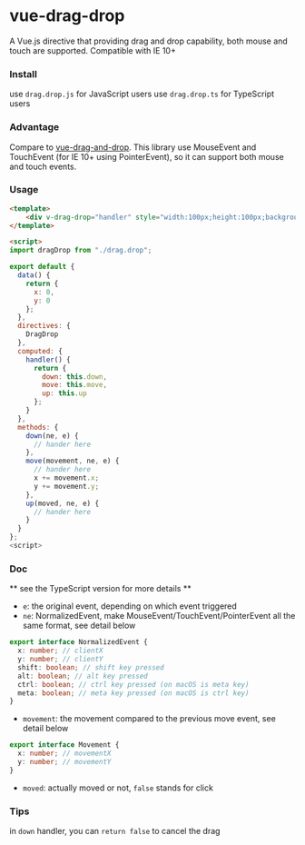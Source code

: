 # vue-drag-drop

A Vue.js directive that providing drag and drop capability, both mouse and touch are supported.
Compatible with IE 10+

### Install

use `drag.drop.js` for JavaScript users
use `drag.drop.ts` for TypeScript users

### Advantage

Compare to [vue-drag-and-drop](https://github.com/james2doyle/vue-drag-and-drop).
This library use MouseEvent and TouchEvent (for IE 10+ using PointerEvent), so it can support both mouse and touch events.

### Usage

```html
<template>
    <div v-drag-drop="handler" style="width:100px;height:100px;background:black;position:absolute;" :style="{left:x, top:y}"></div>
</template>

<script>
import dragDrop from "./drag.drop";

export default {
  data() {
    return {
      x: 0,
      y: 0
    };
  },
  directives: {
    DragDrop
  },
  computed: {
    handler() {
      return {
        down: this.down,
        move: this.move,
        up: this.up
      };
    }
  },
  methods: {
    down(ne, e) {
      // hander here
    },
    move(movement, ne, e) {
      // hander here
      x += movement.x;
      y += movement.y;
    },
    up(moved, ne, e) {
      // hander here
    }
  }
};
<script>
```

### Doc

** see the TypeScript version for more details **

* `e`: the original event, depending on which event triggered
* `ne`: NormalizedEvent, make MouseEvent/TouchEvent/PointerEvent all the same format, see detail below
```TypeScript
export interface NormalizedEvent {
  x: number; // clientX
  y: number; // clientY
  shift: boolean; // shift key pressed
  alt: boolean; // alt key pressed
  ctrl: boolean; // ctrl key pressed (on macOS is meta key)
  meta: boolean; // meta key pressed (on macOS is ctrl key)
}
```
* `movement`: the movement compared to the previous move event, see detail below
```TypeScript
export interface Movement {
  x: number; // movementX
  y: number; // movementY
}
```
* `moved`: actually moved or not, `false` stands for click

### Tips

in `down` handler, you can `return false` to cancel the drag